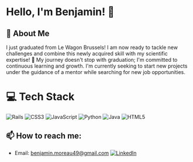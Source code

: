 # Hello, I'm Benjamin! 👋

## 📖 About Me
I just graduated from Le Wagon Brussels! I am now ready to tackle new challenges and combine this newly acquired skill with my scientific expertise! 🧬  My journey doesn't stop with graduation; I'm committed to continuous learning and growth. I'm currently seeking to start new projects under the guidance of a mentor while searching for new job opportunities.

# 💻 Tech Stack
![Rails](https://img.shields.io/badge/Rails-CC0000?style=for-the-badge&logo=ruby-on-rails&logoColor=white)
![CSS3](https://img.shields.io/badge/CSS3-1572B6?style=for-the-badge&logo=css3&logoColor=white)
![JavaScript](https://img.shields.io/badge/JavaScript-F7DF1E?style=for-the-badge&logo=javascript&logoColor=black)
![Python](https://img.shields.io/badge/Python-3776AB?style=for-the-badge&logo=python&logoColor=white)
![Java](https://img.shields.io/badge/Java-ED8B00?style=for-the-badge&logo=java&logoColor=white)
![HTML5](https://img.shields.io/badge/HTML5-E34F26?style=for-the-badge&logo=html5&logoColor=white)

## 📫 How to reach me:
- Email: benjamin.moreau49@gmail.com
[![LinkedIn](https://img.shields.io/badge/LinkedIn-0077B5?style=for-the-badge&logo=linkedin&logoColor=white)](www.linkedin.com/in/benjamin-moreau-850684251) 
